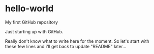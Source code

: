 # hello-world
My first GitHub repository

Just starting up with GitHub.

Really don't know what to write here for the moment. 
So let's start with these few lines and i'll get back to update "README" later...
